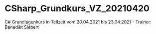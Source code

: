 # CSharp_Grundkurs_VZ_20210420
 C# Grundlagenkurs in Teilzeit vom 20.04.2021 bis 23.04.2021 - Trainer: Benedikt Siebert 
